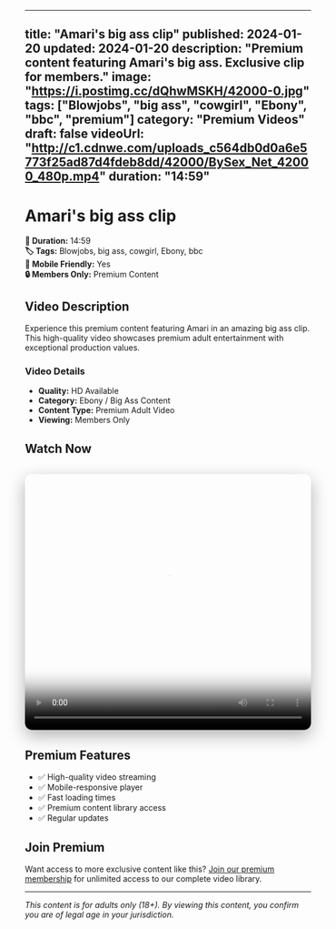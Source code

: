 
---
title: "Amari's big ass clip"
published: 2024-01-20
updated: 2024-01-20
description: "Premium content featuring Amari's big ass. Exclusive clip for members."
image: "https://i.postimg.cc/dQhwMSKH/42000-0.jpg"
tags: ["Blowjobs", "big ass", "cowgirl", "Ebony", "bbc", "premium"]
category: "Premium Videos"
draft: false
videoUrl: "http://c1.cdnwe.com/uploads_c564db0d0a6e5773f25ad87d4fdeb8dd/42000/BySex_Net_42000_480p.mp4"
duration: "14:59"
---

# Amari's big ass clip

**🎥 Duration:** 14:59  
**🏷️ Tags:** Blowjobs, big ass, cowgirl, Ebony, bbc  
**📱 Mobile Friendly:** Yes  
**🔒 Members Only:** Premium Content

## Video Description

Experience this premium content featuring Amari in an amazing big ass clip. This high-quality video showcases premium adult entertainment with exceptional production values.

### Video Details
- **Quality:** HD Available
- **Category:** Ebony / Big Ass Content
- **Content Type:** Premium Adult Video
- **Viewing:** Members Only

## Watch Now

<div class="video-container" style="position: relative; width: 100%; max-width: 800px; margin: 2rem auto; border-radius: 12px; overflow: hidden; box-shadow: 0 10px 30px rgba(0,0,0,0.3);">
  <video 
    controls 
    poster="https://i.postimg.cc/dQhwMSKH/42000-0.jpg"
    width="100%" 
    height="450" 
    style="border-radius: 12px;"
  >
    <source src="http://c1.cdnwe.com/uploads_c564db0d0a6e5773f25ad87d4fdeb8dd/42000/BySex_Net_42000_480p.mp4" type="video/mp4">
    Your browser does not support the video tag.
  </video>
</div>

## Premium Features

- ✅ High-quality video streaming
- ✅ Mobile-responsive player
- ✅ Fast loading times
- ✅ Premium content library access
- ✅ Regular updates

## Join Premium

Want access to more exclusive content like this? [Join our premium membership](https://whatsappad.vercel.app/) for unlimited access to our complete video library.

---

*This content is for adults only (18+). By viewing this content, you confirm you are of legal age in your jurisdiction.*
